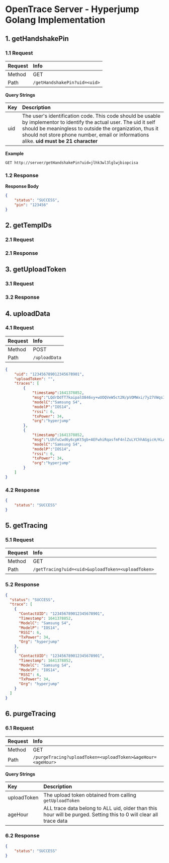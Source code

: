 # OpenTrace Server - Hyperjump Golang Implementation

## 1. getHandshakePin

### 1.1 Request

| Request | Info    |
|:--------|:--------|
| Method | GET    |
| Path   | `/getHandshakePin?uid=<uid>` |

**Query Strings**

| Key     | Description    |
|:--------|:--------|
| uid     | The user's identification code. This code should be usable by implementor to identify the actual user. The uid it self should be meaningless to outside the organization, thus it should not store phone number, email or informations alike. **uid must be 21 character**|

**Example**

```shell
GET http://server/getHandshakePin?uid=jlhk3wl3lglwjbiopcisa
```

### 1.2 Response

**Response Body**

```json
{
	"status": "SUCCESS",
	"pin": "123456"
}
```

## 2. getTempIDs

### 2.1 Request

### 2.1 Response

## 3. getUploadToken

### 3.1 Request

### 3.2 Response

## 4. uploadData

### 4.1 Request

| Request | Info    |
|:--------|:--------|
| Method | POST    |
| Path   | `/uploadData` |

```json
{
	"uid": "123456789012345678901",
	"uploadToken": "",
	"traces": [
		{
			"timestamp":1641378852,
			"msg":"LQdrDdfT7kaipalO846vy+wUOQVeW5ct2N/pVOMWxi/7y27VWqsIW9ggsaIqHQyK37WNY+nkSmV5L7w=",
			"modelC":"Samsung S4",
			"modelP":"IOS14",
			"rssi": 6,
			"txPower": 34,
			"org":"hyperjump"
		},
		{
			"timestamp":1641378852,
			"msg":"LUhfuCwd6y6cpKt5gb+AEFwhiRqasfmF4nlZuLYChhAGgicH/KLAEIiLZmXxcgxNGU9ySVxstsXeUyg=",
			"modelC":"Samsung S4",
			"modelP":"IOS14",
			"rssi": 6,
			"txPower": 34,
			"org":"hyperjump"
		} 
	]
}
```


### 4.2 Response

```json
{
	"status": "SUCCESS"
}
```

## 5. getTracing

### 5.1 Request

| Request | Info    |
|:--------|:--------|
| Method | GET    |
| Path   | `/getTracing?uid=<uid>&uploadToken=<uploadToken>` |

### 5.2 Response

```json
{
  "status": "SUCCESS",
  "trace": [
    {
      "ContactUID": "123456789012345678901",
      "Timestamp": 1641378852,
      "ModelC": "Samsung S4",
      "ModelP": "IOS14",
      "RSSI": 6,
      "TxPower": 34,
      "Org": "hyperjump"
    },
    {
      "ContactUID": "123456789012345678901",
      "Timestamp": 1641378852,
      "ModelC": "Samsung S4",
      "ModelP": "IOS14",
      "RSSI": 6,
      "TxPower": 34,
      "Org": "hyperjump"
    }
  ]
}
```

## 6. purgeTracing

### 6.1 Request

| Request | Info    |
|:--------|:--------|
| Method | GET    |
| Path   | `/purgeTracing?uploadToken=<uploadToken>&ageHour=<ageHour>` |

**Query Strings**

| Key     | Description    |
|:--------|:--------|
| uploadToken | The upload token obtained from calling `getUploadToken` |
| ageHour | ALL trace data belong to ALL uid, older than this hour will be purged. Setting this to 0 will clear all trace data |


### 6.2 Response

```json
{
	"status": "SUCCESS"
}
```
